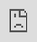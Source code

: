 ```yaml
---
layout: minimal
title: "Video: Primal UI"
description: >
    Primal UI is a highly functional user interface for the World of Warcraft MMOG that is
    optimized for competitive PvP and achieves a consistent, minimal, and clean look
    without omitting possibly useful information.
categories: video
---
```


<iframe
    style="position: absolute; top: 0; left: 0; border: 0; width: 100%; height: 100%"
    src="https://www.youtube.com/embed/qVEXJF1SYD4?rel=0"
    allowfullscreen>
</iframe>
